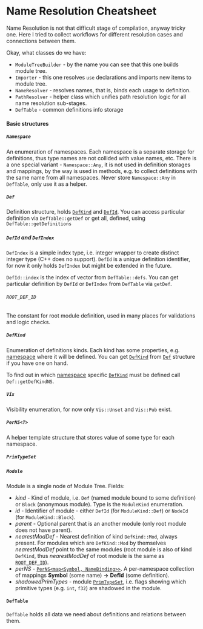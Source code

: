 # Name Resolution Cheatsheet

Name Resolution is not that difficult stage of compilation, anyway tricky one.
Here I tried to collect workflows for different resolution cases and connections between them.

Okay, what classes do we have:
- `ModuleTreeBuilder` - by the name you can see that this one builds module tree.
- `Importer` - this one resolves `use` declarations and imports new items to module tree.
- `NameResolver` - resolves names, that is, binds each usage to definition.
- `PathResolver` - helper class which unifies path resolution logic for all name resolution sub-stages.
- `DefTable` - common definitions info storage

#### Basic structures

##### `Namespace`

An enumeration of namespaces. Each namespace is a separate storage for definitions, thus type names are not collided with value names, etc.
There is a one special variant - `Namespace::Any`, it is not used in definition storages and mappings, by the way is used in methods, e.g. to collect definitions with the same name from all namespaces. Never store `Namespace::Any` in `DefTable`, only use it as a helper.

##### `Def`

Definition structure, holds [`DefKind`](#defkind) and [`DefId`](#defid-and-defindex). You can access particular definition via `DefTable::getDef` or get all, defined, using `DefTable::getDefinitions`

##### `DefId` and `DefIndex`

`DefIndex` is a simple index type, i.e. integer wrapper to create distinct integer type (C++ does no support).
`DefId` is a unique definition identifier, for now it only holds `DefIndex` but might be extended in the future.

`DefId::index` is the index of vector from `DefTable::defs`. You can get particular definition by `DefId` or `DefIndex` from `DefTable` via `getDef`.

###### `ROOT_DEF_ID`

The constant for root module definition, used in many places for validations and logic checks.

##### `DefKind`

Enumeration of definitions kinds. Each kind has some properties, e.g. [namespace](#namespace) where it will be defined.
You can get [`DefKind`](#defkind) from [`Def`](#def) structure if you have one on hand.

To find out in which [namespace](#namespace) specific [`DefKind`](#defkind) must be defined call `Def::getDefKindNS`.

##### `Vis`

Visibility enumeration, for now only `Vis::Unset` and `Vis::Pub` exist.

##### `PerNS<T>`

A helper template structure that stores value of some type for each namespace.

##### `PrimTypeSet`

##### `Module`

Module is a single node of Module Tree.
Fields:
- _kind_  - Kind of module, i.e. `Def` (named module bound to some definition) or `Block` (anonymous module). Type is the `ModuleKind` enumeration.
- _id_ - Identifier of module - either `DefId` (for `ModuleKind::Def`) or `NodeId` (for `ModuleKind::Block`).
- _parent_ - Optional parent that is an another module (only root module does not have parent).
- _nearestModDef_ - Nearest definition of kind `DefKind::Mod`, always present. For modules which are `DefKind::Mod` by themselves _nearestModDef_ point to the same modules (root module is also of kind `DefKind`, thus _nearestModDef_ of root module is the same as [`ROOT_DEF_ID`](#root_def_id)).
- _perNS_ - [`PerNS<map<Symbol, NameBinding>>`](#pernst). A per-namespace collection of mappings __Symbol__ (some name) __->__ __DefId__ (some definition).
- _shadowedPrimTypes_ - module [`PrimTypeSet`](#primtypeset), i.e. flags showing which primitive types (e.g. `int`, `f32`) are shadowed in the module.


#### `DefTable`

`DefTable` holds all data we need about definitions and relations between them.


